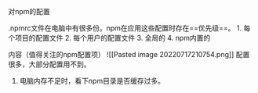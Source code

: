 对npm的配置

.npmrc文件在电脑中有很多份。npm在应用这些配置时存在==优先级==。
	1. 每个项目的配置文件
	2. 每个用户的配置文件
	3. 全局的
	4. npm内置的

内容（值得关注的npm配置项）
![[Pasted image 20220717210754.png]]
配置很多，大部分配置用不到。
1. 电脑内存不足时，看下npm目录是否缓存过多。